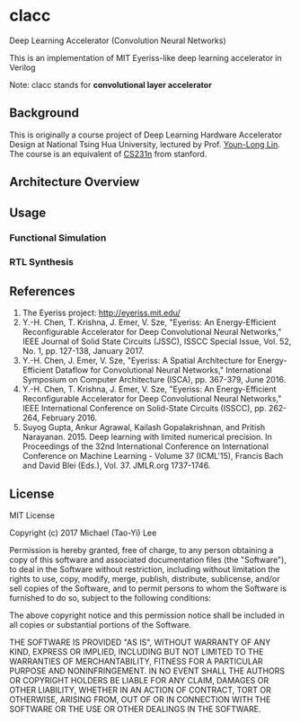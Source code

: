 # clacc
Deep Learning Accelerator (Convolution Neural Networks)

This is an implementation of MIT Eyeriss-like deep learning accelerator in Verilog

Note: clacc stands for **convolutional layer accelerator**

## Background

This is originally a course project of Deep Learning Hardware Accelerator Design at National Tsing Hua University, lectured by Prof. [Youn-Long Lin](http://www.cs.nthu.edu.tw/~ylin/). The course is an equivalent of [CS231n](cs231n.stanford.edu) from stanford.

## Architecture Overview


## Usage

### Functional Simulation

### RTL Synthesis

## References

1. The Eyeriss project: http://eyeriss.mit.edu/
2. Y.-H. Chen, T. Krishna, J. Emer, V. Sze, "Eyeriss: An Energy-Efficient Reconfigurable Accelerator for Deep Convolutional Neural Networks," IEEE Journal of Solid State Circuits (JSSC), ISSCC Special Issue, Vol. 52, No. 1, pp. 127-138, January 2017. 
3. Y.-H. Chen, J. Emer, V. Sze, "Eyeriss: A Spatial Architecture for Energy-Efficient Dataflow for Convolutional Neural Networks," International Symposium on Computer Architecture (ISCA), pp. 367-379, June 2016. 
4. Y.-H. Chen, T. Krishna, J. Emer, V. Sze, "Eyeriss: An Energy-Efficient Reconfigurable Accelerator for Deep Convolutional Neural Networks," IEEE International Conference on Solid-State Circuits (ISSCC), pp. 262-264, February 2016. 
5. Suyog Gupta, Ankur Agrawal, Kailash Gopalakrishnan, and Pritish Narayanan. 2015. Deep learning with limited numerical precision. In Proceedings of the 32nd International Conference on International Conference on Machine Learning - Volume 37 (ICML'15), Francis Bach and David Blei (Eds.), Vol. 37. JMLR.org 1737-1746. 

## License

MIT License

Copyright (c) 2017 Michael (Tao-Yi) Lee

Permission is hereby granted, free of charge, to any person obtaining a copy
of this software and associated documentation files (the "Software"), to deal
in the Software without restriction, including without limitation the rights
to use, copy, modify, merge, publish, distribute, sublicense, and/or sell
copies of the Software, and to permit persons to whom the Software is
furnished to do so, subject to the following conditions:

The above copyright notice and this permission notice shall be included in all
copies or substantial portions of the Software.

THE SOFTWARE IS PROVIDED "AS IS", WITHOUT WARRANTY OF ANY KIND, EXPRESS OR
IMPLIED, INCLUDING BUT NOT LIMITED TO THE WARRANTIES OF MERCHANTABILITY,
FITNESS FOR A PARTICULAR PURPOSE AND NONINFRINGEMENT. IN NO EVENT SHALL THE
AUTHORS OR COPYRIGHT HOLDERS BE LIABLE FOR ANY CLAIM, DAMAGES OR OTHER
LIABILITY, WHETHER IN AN ACTION OF CONTRACT, TORT OR OTHERWISE, ARISING FROM,
OUT OF OR IN CONNECTION WITH THE SOFTWARE OR THE USE OR OTHER DEALINGS IN THE
SOFTWARE.
